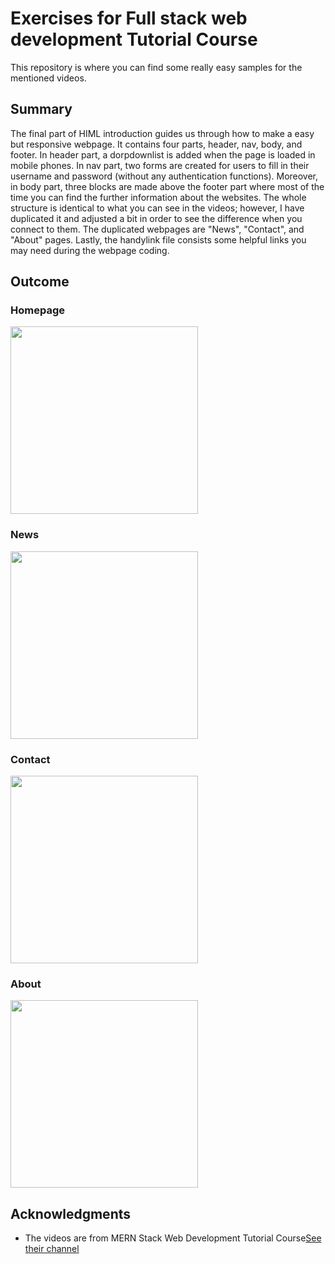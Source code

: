 # Exercises for Full stack web development Tutorial Course
This repository is where you can find some really easy samples for the mentioned videos.

## Summary

The final part of HIML introduction guides us through how to make a easy but responsive webpage. It contains four parts, header, nav, body, and footer. In header part, a dorpdownlist is added when the page is loaded in mobile phones. In nav part, two forms are created for users to fill in their username and password (without any authentication functions). Moreover, in body part, three blocks are made above the footer part where most of the time you can find the further information about the websites. 
The whole structure is identical to what you can see in the videos; however, I have duplicated it and adjusted a bit in order to see the difference when you connect to them. The duplicated webpages are "News", "Contact", and "About" pages.
Lastly, the handylink file consists some helpful links you may need during the webpage coding.

## Outcome
### Homepage
<img src="https://user-images.githubusercontent.com/74449345/104835434-07b7a700-58ea-11eb-88e9-c0979bc38eb6.gif" width="300">

### News
<img src="https://user-images.githubusercontent.com/74449345/104835624-3c782e00-58eb-11eb-9f38-792fbdb39b1f.gif" width="300">

### Contact
<img src="https://user-images.githubusercontent.com/74449345/104835688-9973e400-58eb-11eb-9623-98d7ff660ca3.gif" width="300">

### About
<img src="https://user-images.githubusercontent.com/74449345/104835693-a395e280-58eb-11eb-9c2d-64ad59af4473.gif" width="300">


## Acknowledgments

* The videos are from MERN Stack Web Development Tutorial Course[See their channel](https://www.youtube.com/channel/UCDsEHTvh-YO80AZna7X7UVA)



